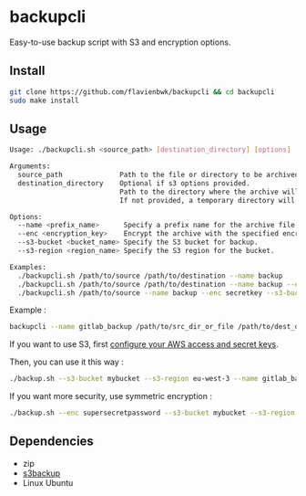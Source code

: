 # backupcli

Easy-to-use backup script with S3 and encryption options.

## Install

```bash
git clone https://github.com/flavienbwk/backupcli && cd backupcli
sudo make install
```

## Usage

```bash
Usage: ./backupcli.sh <source_path> [destination_directory] [options]

Arguments:
  source_path              Path to the file or directory to be archived.
  destination_directory    Optional if s3 options provided.
                           Path to the directory where the archive will be saved.
                           If not provided, a temporary directory will be used.

Options:
  --name <prefix_name>      Specify a prefix name for the archive file.
  --enc <encryption_key>    Encrypt the archive with the specified encryption key.
  --s3-bucket <bucket_name> Specify the S3 bucket for backup.
  --s3-region <region_name> Specify the S3 region for the bucket.

Examples:
  ./backupcli.sh /path/to/source /path/to/destination --name backup
  ./backupcli.sh /path/to/source /path/to/destination --name backup --enc secretkey
  ./backupcli.sh /path/to/source --name backup --enc secretkey --s3-bucket mybucket --s3-region us-east-1
```

Example :

```bash
backupcli --name gitlab_backup /path/to/src_dir_or_file /path/to/dest_dir
```

If you want to use S3, first [configure your AWS access and secret keys](https://docs.aws.amazon.com/sdk-for-go/v1/developer-guide/configuring-sdk.html#specifying-credentials).

Then, you can use it this way :

```bash
./backup.sh --s3-bucket mybucket --s3-region eu-west-3 --name gitlab_backup /path/to/gitlab_backup_dir
```

If you want more security, use symmetric encryption :

```bash
./backup.sh --enc supersecretpassword --s3-bucket mybucket --s3-region eu-west-3 --name gitlab_backup /path/to/gitlab_backup_dir
```

## Dependencies

- zip
- [s3backup](https://github.com/tomcz/s3backup)
- Linux Ubuntu
